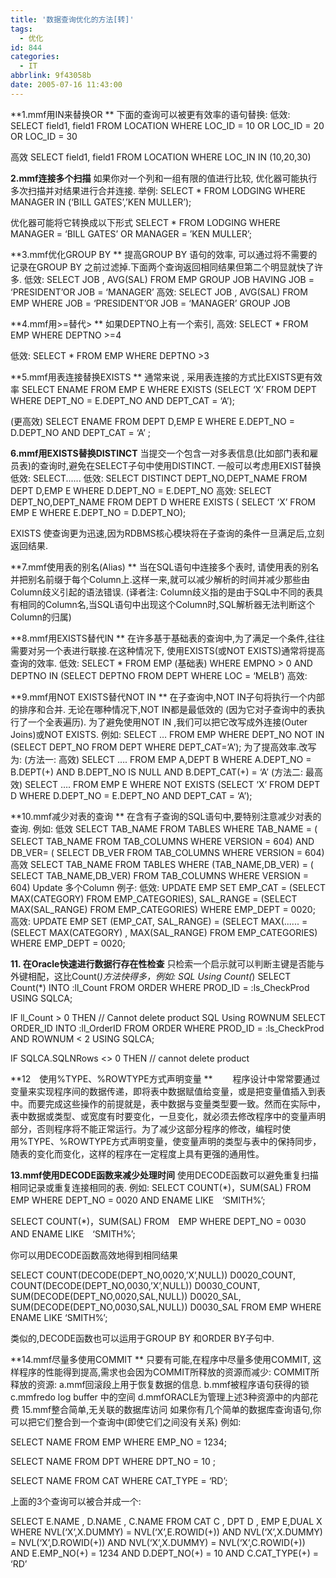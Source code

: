 ```yaml
---
title: '数据查询优化的方法[转]'
tags:
  - 优化
id: 844
categories:
  - IT
abbrlink: 9f43058b
date: 2005-07-16 11:43:00
---
```


**1.mmf用IN来替换OR **
下面的查询可以被更有效率的语句替换: 
低效: 
SELECT field1, field1 FROM LOCATION 
WHERE LOC_ID = 10 OR LOC_ID = 20 OR LOC_ID = 30 

高效 
SELECT field1, field1 FROM LOCATION 
WHERE LOC_IN IN (10,20,30) 

**2.mmf连接多个扫描** 
如果你对一个列和一组有限的值进行比较, 优化器可能执行多次扫描并对结果进行合并连接. 
举例: 
SELECT * FROM LODGING 
WHERE MANAGER IN (‘BILL GATES’,’KEN MULLER’); 

优化器可能将它转换成以下形式 
SELECT * FROM LODGING 
WHERE MANAGER = ‘BILL GATES’ 
OR MANAGER = ’KEN MULLER’; 

**3.mmf优化GROUP BY **
提高GROUP BY 语句的效率, 可以通过将不需要的记录在GROUP BY 之前过滤掉.下面两个查询返回相同结果但第二个明显就快了许多. 
低效: 
SELECT JOB , AVG(SAL) FROM EMP 
GROUP JOB HAVING JOB = ‘PRESIDENT’OR JOB = ‘MANAGER’ 
高效: 
SELECT JOB , AVG(SAL) FROM EMP 
WHERE JOB = ‘PRESIDENT’OR JOB = ‘MANAGER’ 
GROUP JOB 

**4.mmf用&gt;=替代&gt; **
如果DEPTNO上有一个索引, 
高效: 
SELECT * 
FROM EMP 
WHERE DEPTNO &gt;=4 

低效: 
SELECT * 
FROM EMP 
WHERE DEPTNO &gt;3 

**5.mmf用表连接替换EXISTS **
通常来说 , 采用表连接的方式比EXISTS更有效率 
SELECT ENAME 
FROM EMP E 
WHERE EXISTS (SELECT ‘X’ 
FROM DEPT 
WHERE DEPT_NO = E.DEPT_NO 
AND DEPT_CAT = ‘A’); 

(更高效) 
SELECT ENAME 
FROM DEPT D,EMP E 
WHERE E.DEPT_NO = D.DEPT_NO 
AND DEPT_CAT = ‘A’ ;

**6.mmf用EXISTS替换DISTINCT** 
当提交一个包含一对多表信息(比如部门表和雇员表)的查询时,避免在SELECT子句中使用DISTINCT. 一般可以考虑用EXIST替换 
低效: SELECT...... 
低效: 
SELECT DISTINCT DEPT_NO,DEPT_NAME 
FROM DEPT D,EMP E 
WHERE D.DEPT_NO = E.DEPT_NO 
高效: 
SELECT DEPT_NO,DEPT_NAME 
FROM DEPT D 
WHERE EXISTS ( SELECT ‘X’ 
FROM EMP E 
WHERE E.DEPT_NO = D.DEPT_NO); 

EXISTS 使查询更为迅速,因为RDBMS核心模块将在子查询的条件一旦满足后,立刻返回结果. 

**7.mmf使用表的别名(Alias) **
当在SQL语句中连接多个表时, 请使用表的别名并把别名前缀于每个Column上.这样一来,就可以减少解析的时间并减少那些由Column歧义引起的语法错误. 
(译者注: Column歧义指的是由于SQL中不同的表具有相同的Column名,当SQL语句中出现这个Column时,SQL解析器无法判断这个Column的归属) 

**8.mmf用EXISTS替代IN **
在许多基于基础表的查询中,为了满足一个条件,往往需要对另一个表进行联接.在这种情况下, 使用EXISTS(或NOT EXISTS)通常将提高查询的效率. 
低效: 
SELECT * 
FROM EMP (基础表) 
WHERE EMPNO &gt; 0 
AND DEPTNO IN (SELECT DEPTNO 
FROM DEPT 
WHERE LOC = ‘MELB’) 
高效: 

**9.mmf用NOT EXISTS替代NOT IN **
在子查询中,NOT IN子句将执行一个内部的排序和合并. 无论在哪种情况下,NOT IN都是最低效的 (因为它对子查询中的表执行了一个全表遍历). 为了避免使用NOT IN ,我们可以把它改写成外连接(Outer Joins)或NOT EXISTS. 
例如: 
SELECT … 
FROM EMP 
WHERE DEPT_NO NOT IN (SELECT DEPT_NO 
FROM DEPT 
WHERE DEPT_CAT=’A’); 
为了提高效率.改写为: 
(方法一: 高效) 
SELECT …. 
FROM EMP A,DEPT B 
WHERE A.DEPT_NO = B.DEPT(+) 
AND B.DEPT_NO IS NULL 
AND B.DEPT_CAT(+) = ‘A’ 
(方法二: 最高效) 
SELECT …. 
FROM EMP E 
WHERE NOT EXISTS (SELECT ‘X’ 
FROM DEPT D 
WHERE D.DEPT_NO = E.DEPT_NO 
AND DEPT_CAT = ‘A’); 

**10.mmf减少对表的查询 **
在含有子查询的SQL语句中,要特别注意减少对表的查询. 
例如: 
低效 
SELECT TAB_NAME 
FROM TABLES 
WHERE TAB_NAME = ( SELECT TAB_NAME 
FROM TAB_COLUMNS 
WHERE VERSION = 604) 
AND　DB_VER= ( SELECT DB_VER 
FROM TAB_COLUMNS 
WHERE VERSION = 604) 
高效 
SELECT TAB_NAME 
FROM TABLES 
WHERE (TAB_NAME,DB_VER) 
= ( SELECT TAB_NAME,DB_VER) 
FROM TAB_COLUMNS 
WHERE VERSION = 604) 
Update 多个Column 例子: 
低效: 
UPDATE EMP 
SET EMP_CAT = (SELECT MAX(CATEGORY) FROM EMP_CATEGORIES), 
SAL_RANGE = (SELECT MAX(SAL_RANGE) FROM EMP_CATEGORIES) 
WHERE EMP_DEPT = 0020; 
高效: 
UPDATE EMP 
SET (EMP_CAT, SAL_RANGE) 
= (SELECT MAX(...... 
= (SELECT MAX(CATEGORY) , MAX(SAL_RANGE) 
FROM EMP_CATEGORIES) 
WHERE EMP_DEPT = 0020; 

**11\. 在Oracle快速进行数据行存在性检查** 
只检索一个启示就可以判断主键是否能与外键相配，这比Count(*)方法快得多，例如: 
SQL Using Count(*) 
SELECT Count(*) INTO :ll_Count 
FROM ORDER 
WHERE PROD_ID = :ls_CheckProd 
USING SQLCA; 

IF ll_Count &gt; 0 THEN // Cannot delete product 
SQL Using ROWNUM 
SELECT ORDER_ID INTO :ll_OrderID 
FROM ORDER 
WHERE PROD_ID = :ls_CheckProd 
AND ROWNUM &lt; 2 
USING SQLCA; 

IF SQLCA.SQLNRows &lt;&gt; 0 THEN // cannot delete product 

**12　使用%TYPE、%ROWTYPE方式声明变量 **
　　程序设计中常常要通过变量来实现程序间的数据传递，即将表中数据赋值给变量，或是把变量值插入到表中。而要完成这些操作的前提就是，表中数据与变量类型要一致。然而在实际中，表中数据或类型、或宽度有时要变化，一旦变化，就必须去修改程序中的变量声明部分，否则程序将不能正常运行。为了减少这部分程序的修改，编程时使用%TYPE、%ROWTYPE方式声明变量，使变量声明的类型与表中的保持同步，随表的变化而变化，这样的程序在一定程度上具有更强的通用性。 

**13.mmf使用DECODE函数来减少处理时间** 
使用DECODE函数可以避免重复扫描相同记录或重复连接相同的表. 
例如: 
SELECT COUNT(*)，SUM(SAL) 
FROM　EMP 
WHERE DEPT_NO = 0020 
AND ENAME LIKE　‘SMITH%’; 

SELECT COUNT(*)，SUM(SAL) 
FROM　EMP 
WHERE DEPT_NO = 0030 
AND ENAME LIKE　‘SMITH%’; 

你可以用DECODE函数高效地得到相同结果 

SELECT COUNT(DECODE(DEPT_NO,0020,’X’,NULL)) D0020_COUNT, 
COUNT(DECODE(DEPT_NO,0030,’X’,NULL)) D0030_COUNT, 
SUM(DECODE(DEPT_NO,0020,SAL,NULL)) D0020_SAL, 
SUM(DECODE(DEPT_NO,0030,SAL,NULL)) D0030_SAL 
FROM EMP WHERE ENAME LIKE ‘SMITH%’; 

类似的,DECODE函数也可以运用于GROUP BY 和ORDER BY子句中. 

**14.mmf尽量多使用COMMIT **
只要有可能,在程序中尽量多使用COMMIT, 这样程序的性能得到提高,需求也会因为COMMIT所释放的资源而减少: 
COMMIT所释放的资源: 
a.mmf回滚段上用于恢复数据的信息. 
b.mmf被程序语句获得的锁 
c.mmfredo log buffer 中的空间 
d.mmfORACLE为管理上述3种资源中的内部花费 
15.mmf整合简单,无关联的数据库访问 
如果你有几个简单的数据库查询语句,你可以把它们整合到一个查询中(即使它们之间没有关系) 
例如: 

SELECT NAME 
FROM EMP 
WHERE EMP_NO = 1234; 

SELECT NAME 
FROM DPT 
WHERE DPT_NO = 10 ; 

SELECT NAME 
FROM CAT 
WHERE CAT_TYPE = ‘RD’; 

上面的3个查询可以被合并成一个: 

SELECT E.NAME , D.NAME , C.NAME 
FROM CAT C , DPT D , EMP E,DUAL X 
WHERE NVL(‘X’,X.DUMMY) = NVL(‘X’,E.ROWID(+)) 
AND NVL(‘X’,X.DUMMY) = NVL(‘X’,D.ROWID(+)) 
AND NVL(‘X’,X.DUMMY) = NVL(‘X’,C.ROWID(+)) 
AND E.EMP_NO(+) = 1234 
AND D.DEPT_NO(+) = 10 
AND C.CAT_TYPE(+) = ‘RD’